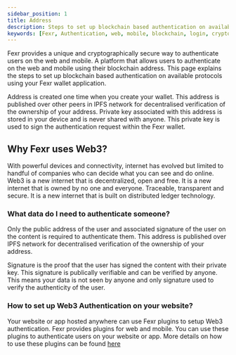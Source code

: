 ```yaml
---
sidebar_position: 1
title: Address
description: Steps to set up blockchain based authentication on available protocols
keywords: [Fexr, Authentication, web, mobile, blockchain, login, cryptographically, secure, platform]
---
```


Fexr provides a unique and cryptographically secure way to authenticate users on the web and mobile. A platform that allows users to authenticate on the web and mobile using their blockchain address. This page explains the steps to set up blockchain based authentication on available protocols using your Fexr wallet application.

Address is created one time when you create your wallet. This address is published over other peers in IPFS network for decentralised verification of the ownership of your address. Private key associated with this address is stored in your device and is never shared with anyone. This private key is used to sign the authentication request within the Fexr wallet.

## Why Fexr uses Web3?

With powerful devices and connectivity, internet has evolved but limited to handful of companies who can decide what you can see and do online. Web3 is a new internet that is decentralized, open and free. It is a new internet that is owned by no one and everyone. Traceable, transparent and secure. It is a new internet that is built on distributed ledger technology.

### What data do I need to authenticate someone?

Only the public address of the user and associated signature of the user on the content is required to authenticate them. This address is published over IPFS network for decentralised verification of the ownership of your address.

Signature is the proof that the user has signed the content with their private key. This signature is publically verifiable and can be verified by anyone. This means your data is not seen by anyone and only signature used to verify the authenticity of the user.

### How to set up Web3 Authentication on your website?

Your website or app hosted anywhere can use Fexr plugins to setup Web3 authentication. Fexr provides plugins for web and mobile. You can use these plugins to authenticate users on your website or app. More details on how to use these plugins can be found [here](/learn/category/web3-rpcs-api)
